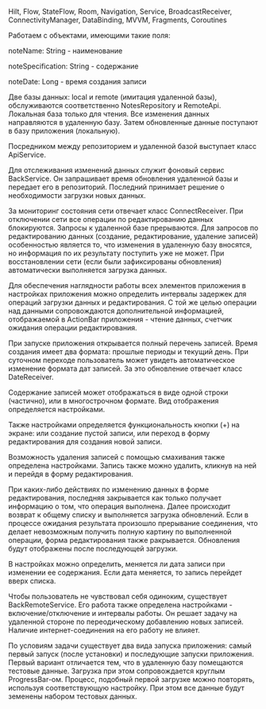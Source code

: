 Hilt, Flow, StateFlow, Room, Navigation, Service, BroadcastReceiver, ConnectivityManager, DataBinding, MVVM, Fragments, Coroutines

Работаем с объектами, имеющими такие поля:

noteName: String - наименование

noteSpecification: String - содержание

noteDate: Long - время создания записи

Две базы данных: local и remote (имитация удаленной базы), обслуживаются соответственно NotesRepository и RemoteApi.
Локальная база только для чтения. Все изменения данных направляются в удаленную базу. Затем обновленные данные поступают в базу приложения (локальную).

Посредником между репозиторием и удаленной базой выступает класс ApiService.

Для отслеживания изменений данных служит фоновый сервис BackService. Он запрашивает время обновления удаленной базы и передает его в репозиторий. Последний принимает решение о необходимости загрузки новых данных.

За мониторинг состояния сети отвечает класс ConnectReceiver. 
При отключении сети все операции по редактированию данных блокируются. Запросы к удаленной базе прерываются. Для запросов по редактированию данных (создание, редактирование, удаление записей) особенностью является то, что изменения в удаленную базу вносятся, но информация по их результату поступить уже не может.
При восстановлении сети (если были зафиксированы обновления) автоматически выполняется загрузка данных.

Для обеспечения наглядности работы всех элементов приложения в настройках приложения можно определить интервалы задержек для операций загрузки данных и редактирования.
С той же целью операции над данными сопровождаются дополнительной информацией, отображаемой в ActionBar приложения - чтение данных, счетчик ожидания операции редактирования.

При запуске приложения открывается полный перечень записей. 
Время создания имеет два формата: прошлые периоды и текущий день. При суточном переходе пользователь может увидеть автоматическое изменение формата дат записей. За это обновление отвечает класс DateReceiver.

Содержание записей может отображаться в виде одной строки (частично), или в многострочном формате. Вид отображения определяется настройками.

Также настройками определяется функциональность кнопки (+) на экране: или создание пустой записи, или переход в форму редактирования для создания новой записи.

Возможность удаления записей с помощью смахивания также определена настройками. Запись также можно удалить, кликнув на ней и перейдя в форму редактирования.

При каких-либо действиях по изменению данных в форме редактирования, последняя закрывается как только получает информацию о том, что операция выполнена. Далее происходит возврат к общему списку и выполняется загрузка обновлений.
Если в процессе ожидания результата произошло прерывание соединения, что делает невозможным получить полную картину по выполненной операции, форма редактирования также ракрывается. Обновления будут отображены после последующей загрузки.

В настройках можно определить, меняется ли дата записи при изменении ее содержания. Если дата меняется, то запись перейдет вверх списка.

Чтобы пользователь не чувствовал себя одиноким, существует BackRemoteService. Его работа также определена настройками - включение/отключение и интервалы работы. Он решает задачу на удаленной стороне по переодическому добавлению новых записей. Наличие интернет-соединения на его работу не влияет. 

По условиям задачи существует два вида запуска приложения: самый первый запуск (после установки) и последующие запуски приложения. Первый вариант отличается тем, что в удаленную базу помещаются тестовые данные. Загрузка при этом сопровождается круглым ProgressBar-ом. Процесс, подобный первой загрузке можно повторять, используя соответствующую настройку. При этом все данные будут земенены набором тестовых данных.

